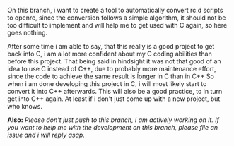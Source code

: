On this branch, i want to create a tool to automatically convert rc.d scripts to openrc, since the conversion follows a simple algorithm, it should not be too difficult to implement and will help me to get used with C again, so here goes nothing.

After some time i am able to say, that this really is a good project to get back into C, i am a lot more confident about my C coding abilities than before this project. That being said in hindsight it was not that good of an idea to use C instead of C++, due to probably more maintenance effort, since the code to achieve the same result is longer in C than in C++
So when i am done developing this project in C, i will most likely start to convert it into C++ afterwards. This will also be a good practice, to in turn get into C++ again. At least if i don't just come up with a new project, but who knows.

<b>Also:</b> <i>Please don't just push to this branch, i am actively working on it. If you want to help me with the development on this branch, please file an issue and i will reply asap.</i>
